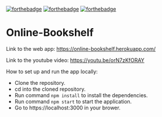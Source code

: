 [![forthebadge](https://forthebadge.com/images/badges/made-with-javascript.svg)](https://forthebadge.com) [![forthebadge](https://forthebadge.com/images/badges/uses-css.svg)](https://forthebadge.com) [![forthebadge](https://forthebadge.com/images/badges/built-with-love.svg)](https://forthebadge.com)

# Online-Bookshelf

Link to the web app: https://online-bookshelf.herokuapp.com/

Link to the youtube video: https://youtu.be/orN7zKfORAY

How to set up and run the app locally:
- Clone the repository.
- cd into the cloned repository.
- Run command ```npm install``` to install the dependencies.
- Run command ```npm start``` to start the application.
- Go to https://localhost:3000 in your brower.
